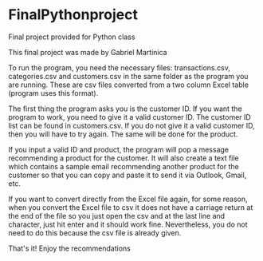 # FinalPythonproject
Final project provided for Python class

This final project was made by Gabriel Martinica

To run the program, you need the necessary files: transactions.csv, categories.csv and customers.csv in the same folder as the program you are running. These are csv files converted from a two column Excel table (program uses this format).

The first thing the program asks you is the customer ID. If you want the program to work, you need to give it a valid customer ID. The customer ID list can be found in customers.csv. If you do not give it a valid customer ID, then you will have to try again. The same will be done for the product.

If you input a valid ID and product, the program will pop a message recommending a product for the customer. It will also create a text file which contains a sample email recommending another product for the customer so that you can copy and paste it to send it via Outlook, Gmail, etc.

If you want to convert directly from the Excel file again, for some reason, when you convert the Excel file to csv it does not have a carriage return at the end of the file so you just open the csv and at the last line and character, just hit enter and it should work fine. Nevertheless, you do not need to do this because the csv file is already given.

That's it! Enjoy the recommendations
